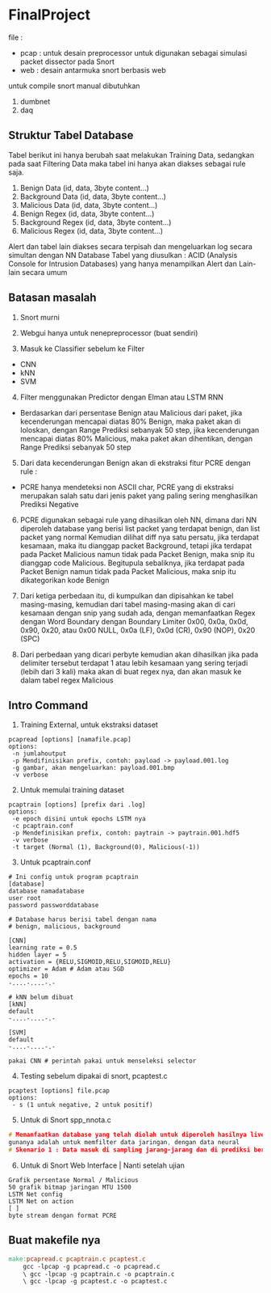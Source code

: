 # FinalProject

file :
* pcap : untuk desain preprocessor untuk digunakan sebagai simulasi packet dissector pada Snort
* web : desain antarmuka snort berbasis web

untuk compile snort manual dibutuhkan
1. dumbnet
2. daq


## Struktur Tabel Database
Tabel berikut ini hanya berubah saat melakukan Training Data, sedangkan pada saat Filtering Data maka tabel ini hanya akan diakses sebagai rule saja.
1. Benign Data (id, data, 3byte content...)
2. Background Data (id, data, 3byte content...)
3. Malicious Data (id, data, 3byte content...)
4. Benign Regex (id, data, 3byte content...)
5. Background Regex (id, data, 3byte content...)
6. Malicious Regex (id, data, 3byte content...)

Alert dan tabel lain diakses secara terpisah dan mengeluarkan log secara simultan dengan NN Database
Tabel yang diusulkan : ACID (Analysis Console for Intrusion Databases)
yang hanya menampilkan Alert dan Lain-lain secara umum


## Batasan masalah
1. Snort murni

2. Webgui hanya untuk nenepreprocessor (buat sendiri)

3. Masuk ke Classifier sebelum ke Filter
 - CNN
 - kNN
 - SVM

4. Filter menggunakan Predictor dengan Elman atau LSTM RNN
 - Berdasarkan dari persentase Benign atau Malicious dari paket, jika kecenderungan mencapai diatas 80% Benign, maka paket akan di loloskan, dengan Range Prediksi sebanyak 50 step, jika kecenderungan mencapai diatas 80% Malicious, maka paket akan dihentikan, dengan Range Prediksi sebanyak 50 step

5. Dari data kecenderungan Benign akan di ekstraksi fitur PCRE dengan rule : 
 - PCRE hanya mendeteksi non ASCII char, PCRE yang di ekstraksi merupakan salah satu dari jenis paket yang paling sering menghasilkan Prediksi Negative

6. PCRE digunakan sebagai rule yang dihasilkan oleh NN, dimana dari NN diperoleh database yang berisi list packet yang terdapat benign, dan list packet yang normal
Kemudian dilihat diff nya satu persatu, jika terdapat kesamaan, maka itu dianggap packet Background, tetapi jika terdapat pada Packet Malicious namun tidak pada Packet Benign, maka snip itu dianggap code Malicious. Begitupula sebaliknya, jika terdapat pada Packet Benign namun tidak pada Packet Malicious, maka snip itu dikategorikan kode Benign

7. Dari ketiga perbedaan itu, di kumpulkan dan dipisahkan ke tabel masing-masing, kemudian dari tabel masing-masing akan di cari kesamaan dengan snip yang sudah ada, dengan memanfaatkan Regex dengan Word Boundary dengan Boundary Limiter 0x00, 0x0a, 0x0d, 0x90, 0x20, atau 0x00 NULL, 0x0a (LF), 0x0d (CR), 0x90 (NOP), 0x20 (SPC) 

8. Dari perbedaan yang dicari perbyte kemudian akan dihasilkan jika pada delimiter tersebut terdapat 1 atau lebih kesamaan yang sering terjadi (lebih dari 3 kali) maka akan di buat regex nya, dan akan masuk ke dalam tabel regex Malicious

## Intro Command

1. Training External, untuk ekstraksi dataset

```console
pcapread [options] [namafile.pcap]
options:
 -n jumlahoutput
 -p Mendifinisikan prefix, contoh: payload -> payload.001.log
 -g gambar, akan mengeluarkan: payload.001.bmp
 -v verbose
```

2. Untuk memulai training dataset

```console
pcaptrain [options] [prefix dari .log]
options:
 -e epoch disini untuk epochs LSTM nya
 -c pcaptrain.conf
 -p Mendefinisikan prefix, contoh: paytrain -> paytrain.001.hdf5
 -v verbose
 -t target (Normal (1), Background(0), Malicious(-1))
```

3. Untuk pcaptrain.conf

```console
# Ini config untuk program pcaptrain
[database]
database namadatabase
user root
password passworddatabase

# Database harus berisi tabel dengan nama
# benign, malicious, background

[CNN]
learning rate = 0.5
hidden layer = 5
activation = {RELU,SIGMOID,RELU,SIGMOID,RELU}
optimizer = Adam # Adam atau SGD
epochs = 10
-....-....-.-

# kNN belum dibuat
[kNN]
default
-....-....-.-

[SVM]
default
-....-....-.-

pakai CNN # perintah pakai untuk menseleksi selector

```

4. Testing sebelum dipakai di snort, pcaptest.c

```console
pcaptest [options] file.pcap
options:
 - s (1 untuk negative, 2 untuk positif) 
```

5. Untuk di Snort spp_nnota.c

```c
# Memanfaatkan database yang telah diolah untuk diperoleh hasilnya live
gunanya adalah untuk memfilter data jaringan, dengan data neural
# Skenario 1 : Data masuk di sampling jarang-jarang dan di prediksi berdasarkan hasil dari LSTM, atau Elman RNN
```

6. Untuk di Snort Web Interface | Nanti setelah ujian

```console
Grafik persentase Normal / Malicious
50 grafik bitmap jaringan MTU 1500
LSTM Net config
LSTM Net on action
[ ]
byte stream dengan format PCRE
```

## Buat makefile nya

```makefile
make:pcapread.c pcaptrain.c pcaptest.c
	gcc -lpcap -g pcapread.c -o pcapread.c
	\ gcc -lpcap -g pcaptrain.c -o pcaptrain.c
	\ gcc -lpcap -g pcaptest.c -o pcaptest.c
```
